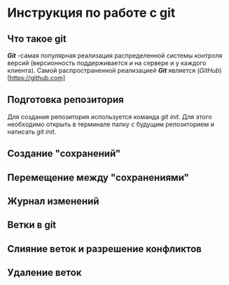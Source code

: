 # Инструкция по работе с git

## Что такое git

***Git*** -самая популярная реализация распределенной системы контроля версий (версионность поддерживается и на сервере и у каждого клиента). Самой распространенной реализацией ***Git*** является (*GitHub*)[https://github.com]

## Подготовка репозитория
Для создания репозитория используется команда *git init*. Для этого необходимо открыть в терминале папку с будущим репозиторием и написать *git init*.

## Создание "сохранений"

## Перемещение между "сохранениями"

## Журнал изменений

## Ветки в git

## Слияние веток и разрешение конфликтов

 ## Удаление веток

